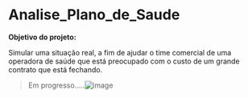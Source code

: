 # Analise_Plano_de_Saude

<b>Objetivo do projeto:</b>

Simular uma situação real, a fim de ajudar o time comercial de uma operadora de saúde que está preocupado com o custo de um grande contrato que está fechando.

>Em progresso.....![image](https://github.com/crna18/Analise_Plano_de_Saude/assets/118775264/b7029cbb-a414-4cc9-8c13-2f811df4ea2b)


